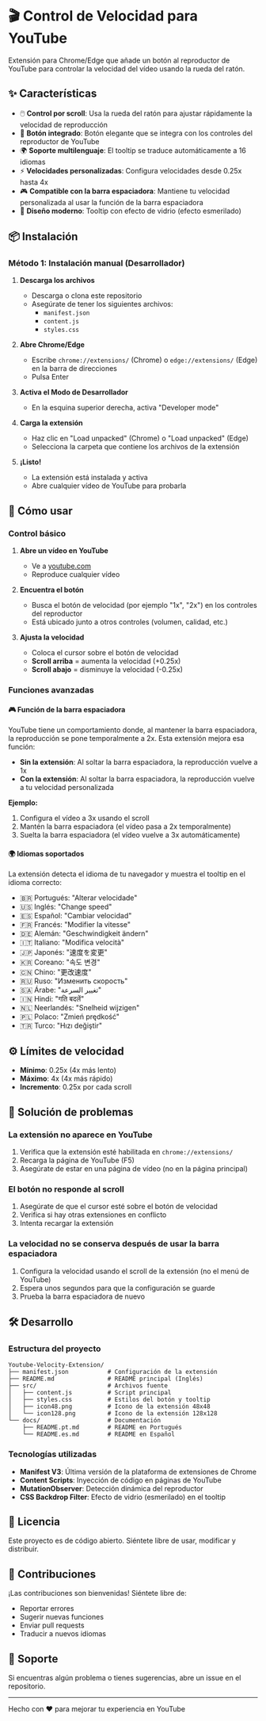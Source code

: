 # 🎬 Control de Velocidad para YouTube

Extensión para Chrome/Edge que añade un botón al reproductor de YouTube para controlar la velocidad del vídeo usando la rueda del ratón.

## ✨ Características

- 🖱️ **Control por scroll**: Usa la rueda del ratón para ajustar rápidamente la velocidad de reproducción
- 🎯 **Botón integrado**: Botón elegante que se integra con los controles del reproductor de YouTube
- 🌍 **Soporte multilenguaje**: El tooltip se traduce automáticamente a 16 idiomas
- ⚡ **Velocidades personalizadas**: Configura velocidades desde 0.25x hasta 4x
- 🎮 **Compatible con la barra espaciadora**: Mantiene tu velocidad personalizada al usar la función de la barra espaciadora
- 💎 **Diseño moderno**: Tooltip con efecto de vidrio (efecto esmerilado)

## 📦 Instalación

### Método 1: Instalación manual (Desarrollador)

1. **Descarga los archivos**
   - Descarga o clona este repositorio
   - Asegúrate de tener los siguientes archivos:
     - `manifest.json`
     - `content.js`
     - `styles.css`

2. **Abre Chrome/Edge**
   - Escribe `chrome://extensions/` (Chrome) o `edge://extensions/` (Edge) en la barra de direcciones
   - Pulsa Enter

3. **Activa el Modo de Desarrollador**
   - En la esquina superior derecha, activa "Developer mode"

4. **Carga la extensión**
   - Haz clic en "Load unpacked" (Chrome) o "Load unpacked" (Edge)
   - Selecciona la carpeta que contiene los archivos de la extensión

5. **¡Listo!**
   - La extensión está instalada y activa
   - Abre cualquier vídeo de YouTube para probarla

## 🎯 Cómo usar

### Control básico

1. **Abre un vídeo en YouTube**
   - Ve a [youtube.com](https://youtube.com)
   - Reproduce cualquier vídeo

2. **Encuentra el botón**
   - Busca el botón de velocidad (por ejemplo "1x", "2x") en los controles del reproductor
   - Está ubicado junto a otros controles (volumen, calidad, etc.)

3. **Ajusta la velocidad**
   - Coloca el cursor sobre el botón de velocidad
   - **Scroll arriba** = aumenta la velocidad (+0.25x)
   - **Scroll abajo** = disminuye la velocidad (-0.25x)

### Funciones avanzadas

#### 🎮 Función de la barra espaciadora

YouTube tiene un comportamiento donde, al mantener la barra espaciadora, la reproducción se pone temporalmente a 2x. Esta extensión mejora esa función:

- **Sin la extensión**: Al soltar la barra espaciadora, la reproducción vuelve a 1x
- **Con la extensión**: Al soltar la barra espaciadora, la reproducción vuelve a tu velocidad personalizada

**Ejemplo:**
1. Configura el vídeo a 3x usando el scroll
2. Mantén la barra espaciadora (el vídeo pasa a 2x temporalmente)
3. Suelta la barra espaciadora (el vídeo vuelve a 3x automáticamente)

#### 🌍 Idiomas soportados

La extensión detecta el idioma de tu navegador y muestra el tooltip en el idioma correcto:

- 🇧🇷 Portugués: "Alterar velocidade"
- 🇺🇸 Inglés: "Change speed"
- 🇪🇸 Español: "Cambiar velocidad"
- 🇫🇷 Francés: "Modifier la vitesse"
- 🇩🇪 Alemán: "Geschwindigkeit ändern"
- 🇮🇹 Italiano: "Modifica velocità"
- 🇯🇵 Japonés: "速度を変更"
- 🇰🇷 Coreano: "속도 변경"
- 🇨🇳 Chino: "更改速度"
- 🇷🇺 Ruso: "Изменить скорость"
- 🇸🇦 Árabe: "تغيير السرعة"
- 🇮🇳 Hindi: "गति बदलें"
- 🇳🇱 Neerlandés: "Snelheid wijzigen"
- 🇵🇱 Polaco: "Zmień prędkość"
- 🇹🇷 Turco: "Hızı değiştir"

## ⚙️ Límites de velocidad

- **Mínimo**: 0.25x (4x más lento)
- **Máximo**: 4x (4x más rápido)
- **Incremento**: 0.25x por cada scroll

## 🔧 Solución de problemas

### La extensión no aparece en YouTube

1. Verifica que la extensión esté habilitada en `chrome://extensions/`
2. Recarga la página de YouTube (F5)
3. Asegúrate de estar en una página de vídeo (no en la página principal)

### El botón no responde al scroll

1. Asegúrate de que el cursor esté sobre el botón de velocidad
2. Verifica si hay otras extensiones en conflicto
3. Intenta recargar la extensión

### La velocidad no se conserva después de usar la barra espaciadora

1. Configura la velocidad usando el scroll de la extensión (no el menú de YouTube)
2. Espera unos segundos para que la configuración se guarde
3. Prueba la barra espaciadora de nuevo

## 🛠️ Desarrollo

### Estructura del proyecto

```
Youtube-Velocity-Extension/
├── manifest.json           # Configuración de la extensión
├── README.md               # README principal (Inglés)
├── src/                    # Archivos fuente
│   ├── content.js          # Script principal
│   ├── styles.css          # Estilos del botón y tooltip
│   ├── icon48.png          # Icono de la extensión 48x48
│   └── icon128.png         # Icono de la extensión 128x128
└── docs/                   # Documentación
    ├── README.pt.md        # README en Portugués
    └── README.es.md        # README en Español
```

### Tecnologías utilizadas

- **Manifest V3**: Última versión de la plataforma de extensiones de Chrome
- **Content Scripts**: Inyección de código en páginas de YouTube
- **MutationObserver**: Detección dinámica del reproductor
- **CSS Backdrop Filter**: Efecto de vidrio (esmerilado) en el tooltip

## 📝 Licencia

Este proyecto es de código abierto. Siéntete libre de usar, modificar y distribuir.

## 🤝 Contribuciones

¡Las contribuciones son bienvenidas! Siéntete libre de:
- Reportar errores
- Sugerir nuevas funciones
- Enviar pull requests
- Traducir a nuevos idiomas

## 📧 Soporte

Si encuentras algún problema o tienes sugerencias, abre un issue en el repositorio.

---

Hecho con ❤️ para mejorar tu experiencia en YouTube
